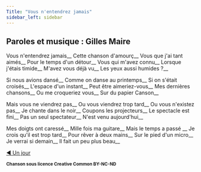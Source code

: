 ```yaml
---
Title: "Vous n'entendrez jamais"
sidebar_left: sidebar
---
```


##  Paroles et musique : Gilles Maire
  
Vous n'entendrez jamais__
Cette chanson d'amourç__
Vous que j'ai tant aimés__
Pour le  temps d'un détour__
Vous qui m'avez connu__
Lorsque j'étais timide__
M'avez vous déjà vu__
Les yeux aussi humides ?__
  
Si nous avions dansé__
Comme on danse au printemps__
Si on s'était croisés__
L'espace d'un instant__
Peut être aimeriez-vous__
Mes dernières chansons__
Ou me croqueriez vous__
Sur du papier Canson__
 
Mais vous ne viendrez pas__
Ou vous viendrez trop tard__
Ou vous n'existez pas__
Je chante dans le noir__
Coupons les projecteurs__
Le spectacle est fini__
Pas un seul spectateur__
N'est venu aujourd'hui__
  
Mes doigts ont caressé__
Mille fois ma guitare__
Mais le temps a passé __
Je crois qu'il est trop tard__
Pour rêver à deux mains__
Sur le pied d'un micro__
Je verrai si demain__
Il fait un peu plus beau__
    
  
[ ◀ Un jour](../un_jour) 


<b><sub>Chanson sous licence Creative Common BY-NC-ND</sub></b>
